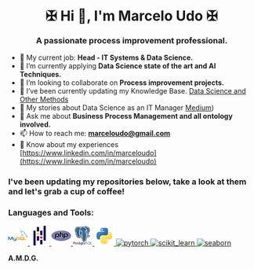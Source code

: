 <h1 align="center">✠ Hi 👋, I'm Marcelo Udo ✠</h1>
<h3 align="center">A passionate process improvement professional.</h3>

- 🔭 My current job: **Head - IT Systems & Data Science.**
- 🌱 I’m currently applying **Data Science state of the art and AI Techniques.**
- 👯 I’m looking to collaborate on **Process improvement projects.**
- 🤝 I’ve been currently updating my Knowledge Base. [Data Science and Other Methods](https://github.com/marceloudo)
- 📝 My stories about Data Science as an IT Manager [Medium](https://medium.com/me/stories/public))
- 💬 Ask me about **Business Process Management and all ontology involved.**
- 📫 How to reach me: **marceloudo@gmail.com**
- 📄 Know about my experiences [https://www.linkedin.com/in/marceloudo](https://www.linkedin.com/in/marceloudo)

<h3 align="left">I've been updating my repositories below, take a look at them and let's grab a cup of coffee!</h3>
<p align="left">
</p>
<h3 align="left">Languages and Tools:</h3>
<p align="left"> <a href="https://www.mysql.com/" target="_blank" rel="noreferrer"> <img src="https://raw.githubusercontent.com/devicons/devicon/master/icons/mysql/mysql-original-wordmark.svg" alt="mysql" width="40" height="40"/> </a> <a href="https://pandas.pydata.org/" target="_blank" rel="noreferrer"> <img src="https://raw.githubusercontent.com/devicons/devicon/2ae2a900d2f041da66e950e4d48052658d850630/icons/pandas/pandas-original.svg" alt="pandas" width="40" height="40"/> </a> <a href="https://www.php.net" target="_blank" rel="noreferrer"> <img src="https://raw.githubusercontent.com/devicons/devicon/master/icons/php/php-original.svg" alt="php" width="40" height="40"/> </a> <a href="https://www.postgresql.org" target="_blank" rel="noreferrer"> <img src="https://raw.githubusercontent.com/devicons/devicon/master/icons/postgresql/postgresql-original-wordmark.svg" alt="postgresql" width="40" height="40"/> </a> <a href="https://www.python.org" target="_blank" rel="noreferrer"> <img src="https://raw.githubusercontent.com/devicons/devicon/master/icons/python/python-original.svg" alt="python" width="40" height="40"/> </a> <a href="https://pytorch.org/" target="_blank" rel="noreferrer"> <img src="https://www.vectorlogo.zone/logos/pytorch/pytorch-icon.svg" alt="pytorch" width="40" height="40"/> </a> <a href="https://scikit-learn.org/" target="_blank" rel="noreferrer"> <img src="https://upload.wikimedia.org/wikipedia/commons/0/05/Scikit_learn_logo_small.svg" alt="scikit_learn" width="40" height="40"/> </a> <a href="https://seaborn.pydata.org/" target="_blank" rel="noreferrer"> <img src="https://seaborn.pydata.org/_images/logo-mark-lightbg.svg" alt="seaborn" width="40" height="40"/> </a> </p>
<b>A.M.D.G.</b>
